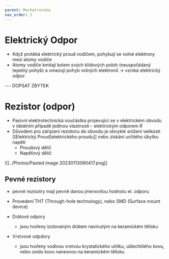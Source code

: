 ```yaml
---
parent: Mechatronika
nav_order: 1
---
```

# Elektrický Odpor

- Když protéká elektrický proud vodičem, pohybují se volné elektrony mezi atomy vodiče
- Atomy vodiče kmitají kolem svých klidových poloh (neuspořádaný tepelný pohyb) a omezují pohyb volných elektronů -> vzniká elektrický odpor

--- DOPSAT ZBYTEK


# Rezistor (odpor)
- Pasivní elektrotechnická součástka projevující se v elektrickém obvodu v ideálním případě jedinou vlastností - elektrickým odporem *R*
- Důvodem pro zařazení rezistoru do obvodu je obvykle snížení velikosti [[Elektrický Proud|elektrického proudu]] nebo získání určitého úbytku napětí
	- Proudový dělič
	- Napěťový dělič

![[../Photos/Pasted image 20230113090417.png]]

## Pevné rezistory
- pevné rezisotry mají pevně danou jmenovitou hodnotu el. odporu
- Provedení THT (Through-hole technology), nebo SMD (Surface mount device)

- Drátové odpory
	- jsou tvořeny izolovaným drátem navinutým na keramickém tělísku

- Vrstvové odpdory
	- jsou tvořeny vodivou vrstvou krystalického uhlíku, ušlechtilého kovu, nebo oxidu kovu nanesnou na keramickém tělísku